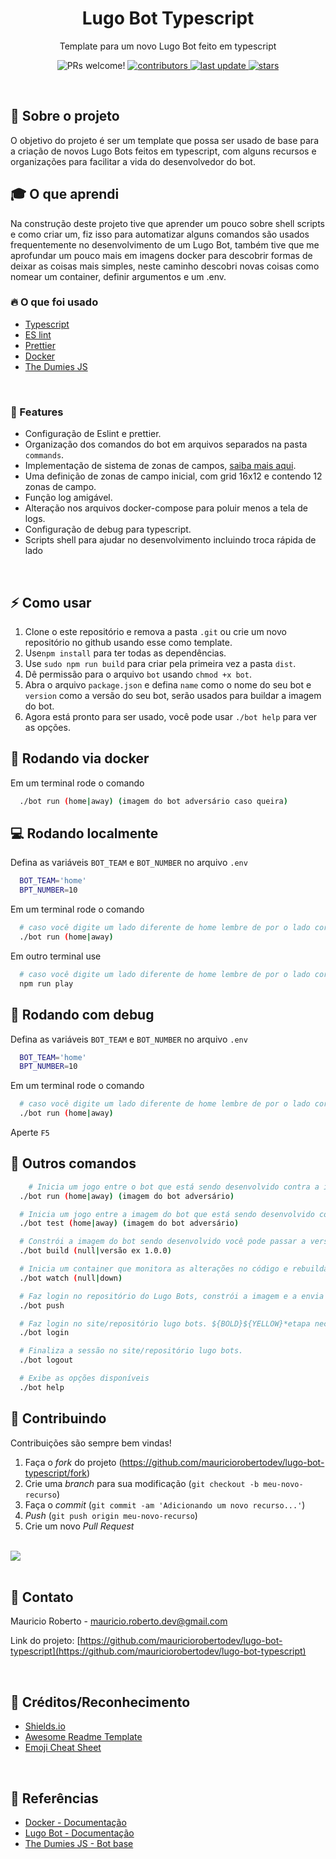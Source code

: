 <div align="center">
  <h1>Lugo Bot Typescript</h1>

  <p>
    Template para um novo Lugo Bot feito em typescript
  </p>

<!-- Badges -->
<p>
<img alt="PRs welcome!" src="https://img.shields.io/static/v1?label=PRs&message=WELCOME&style=for-the-badge&color=3b82f6&labelColor=222222" />
  <a href="https://github.com/mauriciorobertodev/lugo-bot-typescript/graphs/contributors">
    <img src="https://img.shields.io/github/contributors/mauriciorobertodev/lugo-bot-typescript?color=3b82f6&label=CONTRIBUTORS&logo=3C424B&logoColor=3C424B&style=for-the-badge&labelColor=222222" alt="contributors" />
  </a>
  <a href="">
    <img src="https://img.shields.io/github/last-commit/mauriciorobertodev/lugo-bot-typescript?color=3b82f6&label=LAST UPDATE&logo=3C424B&logoColor=3C424B&style=for-the-badge&labelColor=222222" alt="last update" />
  </a>

  <a href="https://github.com/mauriciorobertodev/lugo-bot-typescript/stargazers">
    <img src="https://img.shields.io/github/stars/mauriciorobertodev/lugo-bot-typescript?color=3b82f6&label=STARS&logo=3C424B&logoColor=3C424B&style=for-the-badge&labelColor=222222" alt="stars" />
  </a>

</p>
</div>

<br />

<!-- About the Project -->

## :star2: Sobre o projeto

O objetivo do projeto é ser um template que possa ser usado de base para a criação de novos Lugo Bots feitos em typescript, com alguns recursos e organizações para facilitar a vida do desenvolvedor do bot.
<br>

<!-- About the Project -->

## :mortar_board: O que aprendi

Na construção deste projeto tive que aprender um pouco sobre shell scripts e como criar um, fiz isso para automatizar alguns comandos são usados frequentemente no desenvolvimento de um Lugo Bot, também tive que me aprofundar um pouco mais em imagens docker para descobrir formas de deixar as coisas mais simples, neste caminho descobri novas coisas como nomear um container, definir argumentos e um .env.
<br>

<!-- Tech -->

### :fire: O que foi usado

-   [Typescript](https://laravel.com/docs/10.x/starter-kits)
-   [ES lint](https://eslint.org/)
-   [Prettier](https://prettier.io/)
-   [Docker](https://www.docker.com/)
-   [The Dumies JS](https://github.com/lugobots/the-dummies-js)

<br>
<!-- Features -->

### :dart: Features

-   Configuração de Eslint e prettier.
-   Organização dos comandos do bot em arquivos separados na pasta `commands`.
-   Implementação de sistema de zonas de campos, [saiba mais aqui](http://google.com).
-   Uma definição de zonas de campo inicial, com grid 16x12 e contendo 12 zonas de campo.
-   Função log amigável.
-   Alteração nos arquivos docker-compose para poluir menos a tela de logs.
-   Configuração de debug para typescript.
-   Scripts shell para ajudar no desenvolvimento incluindo troca rápida de lado

<br>

<!-- Usage -->

## :zap: Como usar

1.  Clone o este repositório e remova a pasta `.git` ou crie um novo repositório no github usando esse como template.
2.  Use`npm install` para ter todas as dependências.
3.  Use `sudo npm run build` para criar pela primeira vez a pasta `dist`.
4.  Dê permissão para o arquivo `bot` usando `chmod +x bot`.
5.  Abra o arquivo `package.json` e defina `name` como o nome do seu bot e `version` como a versão do seu bot, serão usados para buildar a imagem do bot.
6.  Agora está pronto para ser usado, você pode usar `./bot help` para ver as opções.
    <br/>

<!-- Run coker -->

## :whale: Rodando via docker

Em um terminal rode o comando

```bash
  ./bot run (home|away) (imagem do bot adversário caso queira)
```

<!-- Run Locally -->

## :computer: Rodando localmente

Defina as variáveis `BOT_TEAM` e `BOT_NUMBER` no arquivo `.env`

```bash
  BOT_TEAM='home'
  BPT_NUMBER=10
```

Em um terminal rode o comando

```bash
  # caso você digite um lado diferente de home lembre de por o lado correto em BOT_TEAM
  ./bot run (home|away)
```

Em outro terminal use

```bash
  # caso você digite um lado diferente de home lembre de por o lado correto em BOT_TEAM
  npm run play
```

## :bug: Rodando com debug

Defina as variáveis `BOT_TEAM` e `BOT_NUMBER` no arquivo `.env`

```bash
  BOT_TEAM='home'
  BPT_NUMBER=10
```

Em um terminal rode o comando

```bash
  # caso você digite um lado diferente de home lembre de por o lado correto em BOT_TEAM
  ./bot run (home|away)
```

Aperte `F5`

## :rainbow: Outros comandos

```bash
    # Inicia um jogo entre o bot que está sendo desenvolvido contra a imagem de outro bot, use 'home' ou 'away' para escolher o lado, e após o lado caso deseje o nome da imagem do oponente.
  ./bot run (home|away) (imagem do bot adversário)

  # Inicia um jogo entre a imagem do bot que está sendo desenvolvido contra a imagem de outro bot, use 'home' ou 'away' para escolher o lado e após o lado caso deseje o nome da imagem do oponente. É NECESSÁRIO TERM USADO ./bot build antes
  ./bot test (home|away) (imagem do bot adversário)

  # Constrói a imagem do bot sendo desenvolvido você pode passar a versão que deseja buildar e ela ficará como tag, por padrão será usado a versão dita no package.json, o nome do bot é sempre o nome do pacote em package.json
  ./bot build (null|versão ex 1.0.0)

  # Inicia um container que monitora as alterações no código e rebuilda na pasta dist
  ./bot watch (null|down)

  # Faz login no repositório do Lugo Bots, constrói a imagem e a envia para o repositório, a tag será a versão que está em package.json, o nome do bot é sempre o nome do pacote em package.json
  ./bot push

  # Faz login no site/repositório lugo bots. ${BOLD}${YELLOW}*etapa necessária antes de enviar a imagem do bot* , o nome do bot é sempre o nome do pacote em package.json
  ./bot login

  # Finaliza a sessão no site/repositório lugo bots.
  ./bot logout

  # Exibe as opções disponíveis
  ./bot help
```

<!-- Contributing -->

## :wave: Contribuindo

Contribuições são sempre bem vindas!

1. Faça o _fork_ do projeto (<https://github.com/mauriciorobertodev/lugo-bot-typescript/fork>)
2. Crie uma _branch_ para sua modificação (`git checkout -b meu-novo-recurso`)
3. Faça o _commit_ (`git commit -am 'Adicionando um novo recurso...'`)
4. _Push_ (`git push origin meu-novo-recurso`)
5. Crie um novo _Pull Request_

</br>

<a href="https://github.com/mauriciorobertodev/lugo-bot-typescript/graphs/contributors">
  <img src="https://contrib.rocks/image?repo=mauriciorobertodev/lugo-bot-typescript" />
</a>
</br>

<br>

<!-- Contact -->

## :handshake: Contato

Mauricio Roberto - mauricio.roberto.dev@gmail.com

Link do projeto: [https://github.com/mauriciorobertodev/lugo-bot-typescript](https://github.com/mauriciorobertodev/lugo-bot-typescript)

<br>

<!-- Acknowledgments -->

## :gem: Créditos/Reconhecimento

-   [Shields.io](https://shields.io/)
-   [Awesome Readme Template](https://github.com/Louis3797/awesome-readme-template)
-   [Emoji Cheat Sheet](https://github.com/ikatyang/emoji-cheat-sheet/blob/master/README.md#travel--places)

<br>

<!-- References -->

## :microscope: Referências

-   [Docker - Documentação](https://docs.docker.com/)
-   [Lugo Bot - Documentação](https://spec.lugobots.dev/)
-   [The Dumies JS - Bot base](https://github.com/lugobots/the-dummies-js)
